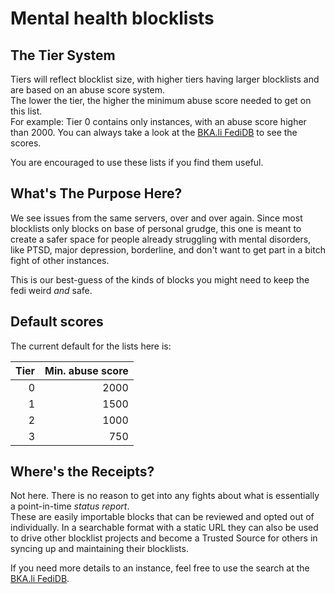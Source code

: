 # Mental health blocklists

## The Tier System

Tiers will reflect blocklist size, with higher tiers having larger blocklists and are based on an abuse score system.  
The lower the tier, the higher the minimum abuse score needed to get on this list.  
For example: Tier 0 contains only instances, with an abuse score higher than 2000. You can always take a look at
the [BKA.li FediDB](https://l.bka.li/fedidb) to see the scores.

You are encouraged to use these lists if you find them useful.

## What's The Purpose Here?

We see issues from the same servers, over and over again. Since most blocklists only blocks on base of personal grudge,
this one is meant to create a safer space for people already struggling with mental disorders, like PTSD,
major depression, borderline, and don't want to get part in a bitch fight of other instances.

This is our best-guess of the kinds of blocks you might need to keep the fedi weird *and* safe.  

## Default scores

The current default for the lists here is:

| Tier | Min. abuse score |
|-----:|-----------------:|
|    0 |             2000 |
|    1 |             1500 |
|    2 |             1000 |
|    3 |              750 |

## Where's the Receipts?

Not here. There is no reason to get into any fights about what is essentially a point-in-time *status report*.  
These are easily importable blocks that can be reviewed and opted out of individually. In a searchable format with a
static URL they can also be used to drive other blocklist projects and become a Trusted Source for
others in syncing up and maintaining their blocklists.  

If you need more details to an instance, feel free to use the search at the [BKA.li FediDB](https://l.bka.li/fedidb).
